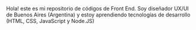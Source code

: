 Hola! este es mi repositorio de códigos de Front End. Soy diseñador UX/UI de Buenos Aires (Argentina) y estoy aprendiendo tecnologías de desarrollo (HTML, CSS, JavaScript y Node.JS)